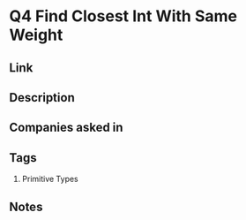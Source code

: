# Q4 Find Closest Int With Same Weight

## Link

## Description

## Companies asked in

## Tags

1. Primitive Types

## Notes